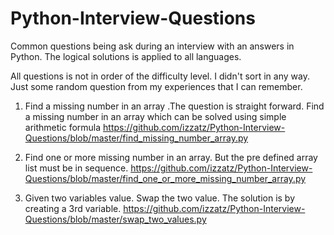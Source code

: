 # Python-Interview-Questions
Common questions being ask during an interview with an answers in Python. The logical solutions is applied to all languages. 

All questions is not in order of the difficulty level. I didn't sort in any way. Just some random question from my experiences that I can remember.


1. Find a missing number in an array .The question is straight forward. Find a missing number in an array which can be solved using simple arithmetic formula
https://github.com/izzatz/Python-Interview-Questions/blob/master/find_missing_number_array.py

2. Find one or more missing number in an array. But the pre defined array list must be in sequence.
https://github.com/izzatz/Python-Interview-Questions/blob/master/find_one_or_more_missing_number_array.py

3. Given two variables value. Swap the two value. The solution is by creating a 3rd variable.
https://github.com/izzatz/Python-Interview-Questions/blob/master/swap_two_values.py
